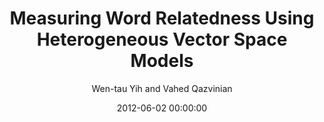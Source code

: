 ---
title: "Measuring Word Relatedness Using Heterogeneous Vector Space Models"
collection: publications
permalink: /publication/2012-06-02-0038
date: 2012-06-02 00:00:00
author: 'Wen-tau Yih and Vahed Qazvinian'
venue: 'NAACL-HLT-2012'
---